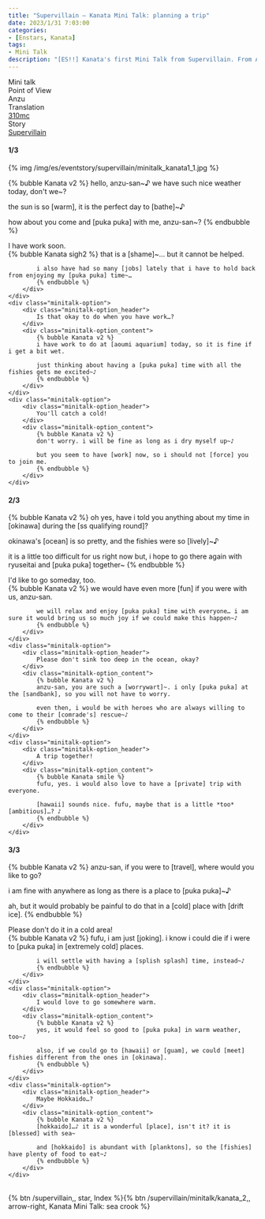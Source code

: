 ```yaml
---
title: "Supervillain – Kanata Mini Talk: planning a trip"
date: 2023/1/31 7:03:00
categories:
- [Enstars, Kanata]
tags:
- Mini Talk
description: "[ES!!] Kanata's first Mini Talk from Supervillain. From Anzu's POV."
---
```

<div class="three-wrapper" style="--storyColor:#965e7d;--storyColor-rgb:150,94,125;--storyColor-h:326.8;--storyColor-s: 23%;--storyColor-l:47.8%;">
    <div class="info-area">
        <div class="info">
            <div class="info-item characters">
                <div class="label">
                    Mini talk
                </div>
                <div class="value">
								<a href="/categories/Enstars/Kanata" character="Kanata"></a>
                </div>
            </div>
            <div class="info-item one">
                <div class="label">
                    Point of View
                </div>
                <div class="value">
                    Anzu
                </div>
            </div>
            <div class="info-item two">
                <div class="label">
                    Translation
                </div>
                <div class="value">
                    <a href="/about">310mc</a>
                </div>
            </div>
            <div class="info-item three">
                <div class="label">
                   Story
                </div>
                <div class="value">
                    <a href="/supervillain">Supervillain</a>
                </div>
            </div>
        </div>
    </div>
</div>

<!-- more -->

#### <div mt="rare"></div> 1/3

{% img /img/es/eventstory/supervillain/minitalk_kanata1_1.jpg %}

{% bubble Kanata v2 %}
hello, anzu-san\~♪ we have such nice weather today, don't we\~?

the sun is so [warm], it is the perfect day to [bathe]~♪

how about you come and [puka puka] with me, anzu-san~?
{% endbubble %}

<div class="minitalk" character="Anzu">
    <div class="minitalk-option">
        <div class="minitalk-option_header">
            I have work soon.
        </div>
        <div class="minitalk-option_content">
            {% bubble Kanata sigh2 %}
            that is a [shame]~… but it cannot be helped.

            i also have had so many [jobs] lately that i have to hold back from enjoying my [puka puka] time~…         
			{% endbubble %}
        </div>
    </div>
    <div class="minitalk-option">
        <div class="minitalk-option_header">
            Is that okay to do when you have work…?
        </div>
        <div class="minitalk-option_content">
            {% bubble Kanata v2 %}
            i have work to do at [aoumi aquarium] today, so it is fine if i get a bit wet.

            just thinking about having a [puka puka] time with all the fishies gets me excited~♪
			{% endbubble %}
        </div>
    </div>
    <div class="minitalk-option">
        <div class="minitalk-option_header">
            You'll catch a cold!
        </div>
        <div class="minitalk-option_content">
            {% bubble Kanata v2 %}
            don't worry. i will be fine as long as i dry myself up~♪

            but you seem to have [work] now, so i should not [force] you to join me.
			{% endbubble %}
        </div>
    </div>
</div>

#### <div mt="rare"></div> 2/3

{% bubble Kanata v2 %}
oh yes, have i told you anything about my time in [okinawa] during the [ss qualifying round]?

okinawa's [ocean] is so pretty, and the fishies were so [lively]~♪

it is a little too difficult for us right now but, i hope to go there again with ryuseitai and [puka puka] together~
{% endbubble %}

<div class="minitalk" character="Anzu">
    <div class="minitalk-option">
        <div class="minitalk-option_header">
            I'd like to go someday, too.
        </div>
        <div class="minitalk-option_content">
            {% bubble Kanata v2 %}
            we would have even more [fun] if you were with us, anzu-san.

            we will relax and enjoy [puka puka] time with everyone… i am sure it would bring us so much joy if we could make this happen~♪
			{% endbubble %}
        </div>
    </div>
    <div class="minitalk-option">
        <div class="minitalk-option_header">
            Please don't sink too deep in the ocean, okay?
        </div>
        <div class="minitalk-option_content">
            {% bubble Kanata v2 %}
            anzu-san, you are such a [worrywart]~. i only [puka puka] at the [sandbank], so you will not have to worry.

            even then, i would be with heroes who are always willing to come to their [comrade's] rescue~♪
			{% endbubble %}
        </div>
    </div>
    <div class="minitalk-option">
        <div class="minitalk-option_header">
            A trip together!
        </div>
        <div class="minitalk-option_content">
            {% bubble Kanata smile %}
            fufu, yes. i would also love to have a [private] trip with everyone.

            [hawaii] sounds nice. fufu, maybe that is a little *too* [ambitious]…? ♪
			{% endbubble %}
        </div>
    </div>
</div>

#### <div mt="rare"></div> 3/3

{% bubble Kanata v2 %}
anzu-san, if you were to [travel], where would you like to go?

i am fine with anywhere as long as there is a place to [puka puka]~♪

ah, but it would probably be painful to do that in a [cold] place with [drift ice].
{% endbubble %}

<div class="minitalk" character="Anzu">
    <div class="minitalk-option">
        <div class="minitalk-option_header">
          Please don't do it in a cold area!
        </div>
        <div class="minitalk-option_content">
            {% bubble Kanata v2 %}
            fufu, i am just [joking]. i know i could die if i were to [puka puka] in [extremely cold] places.

            i will settle with having a [splish splash] time, instead~♪
			{% endbubble %}
        </div>
    </div>
    <div class="minitalk-option">
        <div class="minitalk-option_header">
            I would love to go somewhere warm.
        </div>
        <div class="minitalk-option_content">
            {% bubble Kanata v2 %}
            yes, it would feel so good to [puka puka] in warm weather, too~♪

            also, if we could go to [hawaii] or [guam], we could [meet] fishies different from the ones in [okinawa].
			{% endbubble %}
        </div>
    </div>
    <div class="minitalk-option">
        <div class="minitalk-option_header">
            Maybe Hokkaido…?
        </div>
        <div class="minitalk-option_content">
            {% bubble Kanata v2 %}
            [hokkaido]…♪ it is a wonderful [place], isn't it? it is [blessed] with sea~

            and [hokkaido] is abundant with [planktons], so the [fishies] have plenty of food to eat~♪
			{% endbubble %}
        </div>
    </div>
</div>
<br>
<div toc>{% btn /supervillain,, star, Index %}{% btn /supervillain/minitalk/kanata_2,, arrow-right, Kanata Mini Talk: sea crook %}</div>
